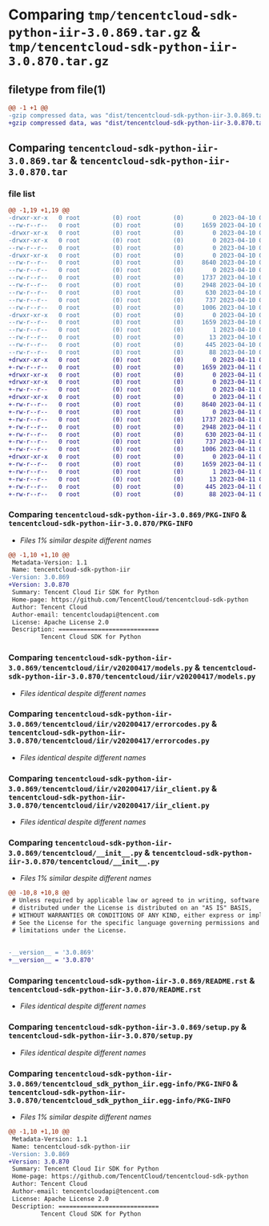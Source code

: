 # Comparing `tmp/tencentcloud-sdk-python-iir-3.0.869.tar.gz` & `tmp/tencentcloud-sdk-python-iir-3.0.870.tar.gz`

## filetype from file(1)

```diff
@@ -1 +1 @@
-gzip compressed data, was "dist/tencentcloud-sdk-python-iir-3.0.869.tar", last modified: Mon Apr 10 03:07:21 2023, max compression
+gzip compressed data, was "dist/tencentcloud-sdk-python-iir-3.0.870.tar", last modified: Tue Apr 11 03:40:45 2023, max compression
```

## Comparing `tencentcloud-sdk-python-iir-3.0.869.tar` & `tencentcloud-sdk-python-iir-3.0.870.tar`

### file list

```diff
@@ -1,19 +1,19 @@
-drwxr-xr-x   0 root         (0) root         (0)        0 2023-04-10 03:07:21.000000 tencentcloud-sdk-python-iir-3.0.869/
--rw-r--r--   0 root         (0) root         (0)     1659 2023-04-10 03:07:21.000000 tencentcloud-sdk-python-iir-3.0.869/PKG-INFO
-drwxr-xr-x   0 root         (0) root         (0)        0 2023-04-10 03:07:21.000000 tencentcloud-sdk-python-iir-3.0.869/tencentcloud/
-drwxr-xr-x   0 root         (0) root         (0)        0 2023-04-10 03:07:21.000000 tencentcloud-sdk-python-iir-3.0.869/tencentcloud/iir/
--rw-r--r--   0 root         (0) root         (0)        0 2023-04-10 03:07:21.000000 tencentcloud-sdk-python-iir-3.0.869/tencentcloud/iir/__init__.py
-drwxr-xr-x   0 root         (0) root         (0)        0 2023-04-10 03:07:21.000000 tencentcloud-sdk-python-iir-3.0.869/tencentcloud/iir/v20200417/
--rw-r--r--   0 root         (0) root         (0)     8640 2023-04-10 03:07:21.000000 tencentcloud-sdk-python-iir-3.0.869/tencentcloud/iir/v20200417/models.py
--rw-r--r--   0 root         (0) root         (0)        0 2023-04-10 03:07:21.000000 tencentcloud-sdk-python-iir-3.0.869/tencentcloud/iir/v20200417/__init__.py
--rw-r--r--   0 root         (0) root         (0)     1737 2023-04-10 03:07:21.000000 tencentcloud-sdk-python-iir-3.0.869/tencentcloud/iir/v20200417/errorcodes.py
--rw-r--r--   0 root         (0) root         (0)     2948 2023-04-10 03:07:21.000000 tencentcloud-sdk-python-iir-3.0.869/tencentcloud/iir/v20200417/iir_client.py
--rw-r--r--   0 root         (0) root         (0)      630 2023-04-10 03:07:21.000000 tencentcloud-sdk-python-iir-3.0.869/tencentcloud/__init__.py
--rw-r--r--   0 root         (0) root         (0)      737 2023-04-10 03:07:21.000000 tencentcloud-sdk-python-iir-3.0.869/README.rst
--rw-r--r--   0 root         (0) root         (0)     1006 2023-04-10 03:07:21.000000 tencentcloud-sdk-python-iir-3.0.869/setup.py
-drwxr-xr-x   0 root         (0) root         (0)        0 2023-04-10 03:07:21.000000 tencentcloud-sdk-python-iir-3.0.869/tencentcloud_sdk_python_iir.egg-info/
--rw-r--r--   0 root         (0) root         (0)     1659 2023-04-10 03:07:21.000000 tencentcloud-sdk-python-iir-3.0.869/tencentcloud_sdk_python_iir.egg-info/PKG-INFO
--rw-r--r--   0 root         (0) root         (0)        1 2023-04-10 03:07:21.000000 tencentcloud-sdk-python-iir-3.0.869/tencentcloud_sdk_python_iir.egg-info/dependency_links.txt
--rw-r--r--   0 root         (0) root         (0)       13 2023-04-10 03:07:21.000000 tencentcloud-sdk-python-iir-3.0.869/tencentcloud_sdk_python_iir.egg-info/top_level.txt
--rw-r--r--   0 root         (0) root         (0)      445 2023-04-10 03:07:21.000000 tencentcloud-sdk-python-iir-3.0.869/tencentcloud_sdk_python_iir.egg-info/SOURCES.txt
--rw-r--r--   0 root         (0) root         (0)       88 2023-04-10 03:07:21.000000 tencentcloud-sdk-python-iir-3.0.869/setup.cfg
+drwxr-xr-x   0 root         (0) root         (0)        0 2023-04-11 03:40:45.000000 tencentcloud-sdk-python-iir-3.0.870/
+-rw-r--r--   0 root         (0) root         (0)     1659 2023-04-11 03:40:45.000000 tencentcloud-sdk-python-iir-3.0.870/PKG-INFO
+drwxr-xr-x   0 root         (0) root         (0)        0 2023-04-11 03:40:45.000000 tencentcloud-sdk-python-iir-3.0.870/tencentcloud/
+drwxr-xr-x   0 root         (0) root         (0)        0 2023-04-11 03:40:45.000000 tencentcloud-sdk-python-iir-3.0.870/tencentcloud/iir/
+-rw-r--r--   0 root         (0) root         (0)        0 2023-04-11 03:40:44.000000 tencentcloud-sdk-python-iir-3.0.870/tencentcloud/iir/__init__.py
+drwxr-xr-x   0 root         (0) root         (0)        0 2023-04-11 03:40:45.000000 tencentcloud-sdk-python-iir-3.0.870/tencentcloud/iir/v20200417/
+-rw-r--r--   0 root         (0) root         (0)     8640 2023-04-11 03:40:44.000000 tencentcloud-sdk-python-iir-3.0.870/tencentcloud/iir/v20200417/models.py
+-rw-r--r--   0 root         (0) root         (0)        0 2023-04-11 03:40:44.000000 tencentcloud-sdk-python-iir-3.0.870/tencentcloud/iir/v20200417/__init__.py
+-rw-r--r--   0 root         (0) root         (0)     1737 2023-04-11 03:40:44.000000 tencentcloud-sdk-python-iir-3.0.870/tencentcloud/iir/v20200417/errorcodes.py
+-rw-r--r--   0 root         (0) root         (0)     2948 2023-04-11 03:40:44.000000 tencentcloud-sdk-python-iir-3.0.870/tencentcloud/iir/v20200417/iir_client.py
+-rw-r--r--   0 root         (0) root         (0)      630 2023-04-11 03:40:44.000000 tencentcloud-sdk-python-iir-3.0.870/tencentcloud/__init__.py
+-rw-r--r--   0 root         (0) root         (0)      737 2023-04-11 03:40:44.000000 tencentcloud-sdk-python-iir-3.0.870/README.rst
+-rw-r--r--   0 root         (0) root         (0)     1006 2023-04-11 03:40:44.000000 tencentcloud-sdk-python-iir-3.0.870/setup.py
+drwxr-xr-x   0 root         (0) root         (0)        0 2023-04-11 03:40:45.000000 tencentcloud-sdk-python-iir-3.0.870/tencentcloud_sdk_python_iir.egg-info/
+-rw-r--r--   0 root         (0) root         (0)     1659 2023-04-11 03:40:45.000000 tencentcloud-sdk-python-iir-3.0.870/tencentcloud_sdk_python_iir.egg-info/PKG-INFO
+-rw-r--r--   0 root         (0) root         (0)        1 2023-04-11 03:40:45.000000 tencentcloud-sdk-python-iir-3.0.870/tencentcloud_sdk_python_iir.egg-info/dependency_links.txt
+-rw-r--r--   0 root         (0) root         (0)       13 2023-04-11 03:40:45.000000 tencentcloud-sdk-python-iir-3.0.870/tencentcloud_sdk_python_iir.egg-info/top_level.txt
+-rw-r--r--   0 root         (0) root         (0)      445 2023-04-11 03:40:45.000000 tencentcloud-sdk-python-iir-3.0.870/tencentcloud_sdk_python_iir.egg-info/SOURCES.txt
+-rw-r--r--   0 root         (0) root         (0)       88 2023-04-11 03:40:45.000000 tencentcloud-sdk-python-iir-3.0.870/setup.cfg
```

### Comparing `tencentcloud-sdk-python-iir-3.0.869/PKG-INFO` & `tencentcloud-sdk-python-iir-3.0.870/PKG-INFO`

 * *Files 1% similar despite different names*

```diff
@@ -1,10 +1,10 @@
 Metadata-Version: 1.1
 Name: tencentcloud-sdk-python-iir
-Version: 3.0.869
+Version: 3.0.870
 Summary: Tencent Cloud Iir SDK for Python
 Home-page: https://github.com/TencentCloud/tencentcloud-sdk-python
 Author: Tencent Cloud
 Author-email: tencentcloudapi@tencent.com
 License: Apache License 2.0
 Description: ============================
         Tencent Cloud SDK for Python
```

### Comparing `tencentcloud-sdk-python-iir-3.0.869/tencentcloud/iir/v20200417/models.py` & `tencentcloud-sdk-python-iir-3.0.870/tencentcloud/iir/v20200417/models.py`

 * *Files identical despite different names*

### Comparing `tencentcloud-sdk-python-iir-3.0.869/tencentcloud/iir/v20200417/errorcodes.py` & `tencentcloud-sdk-python-iir-3.0.870/tencentcloud/iir/v20200417/errorcodes.py`

 * *Files identical despite different names*

### Comparing `tencentcloud-sdk-python-iir-3.0.869/tencentcloud/iir/v20200417/iir_client.py` & `tencentcloud-sdk-python-iir-3.0.870/tencentcloud/iir/v20200417/iir_client.py`

 * *Files identical despite different names*

### Comparing `tencentcloud-sdk-python-iir-3.0.869/tencentcloud/__init__.py` & `tencentcloud-sdk-python-iir-3.0.870/tencentcloud/__init__.py`

 * *Files 1% similar despite different names*

```diff
@@ -10,8 +10,8 @@
 # Unless required by applicable law or agreed to in writing, software
 # distributed under the License is distributed on an "AS IS" BASIS,
 # WITHOUT WARRANTIES OR CONDITIONS OF ANY KIND, either express or implied.
 # See the License for the specific language governing permissions and
 # limitations under the License.
 
 
-__version__ = '3.0.869'
+__version__ = '3.0.870'
```

### Comparing `tencentcloud-sdk-python-iir-3.0.869/README.rst` & `tencentcloud-sdk-python-iir-3.0.870/README.rst`

 * *Files identical despite different names*

### Comparing `tencentcloud-sdk-python-iir-3.0.869/setup.py` & `tencentcloud-sdk-python-iir-3.0.870/setup.py`

 * *Files identical despite different names*

### Comparing `tencentcloud-sdk-python-iir-3.0.869/tencentcloud_sdk_python_iir.egg-info/PKG-INFO` & `tencentcloud-sdk-python-iir-3.0.870/tencentcloud_sdk_python_iir.egg-info/PKG-INFO`

 * *Files 1% similar despite different names*

```diff
@@ -1,10 +1,10 @@
 Metadata-Version: 1.1
 Name: tencentcloud-sdk-python-iir
-Version: 3.0.869
+Version: 3.0.870
 Summary: Tencent Cloud Iir SDK for Python
 Home-page: https://github.com/TencentCloud/tencentcloud-sdk-python
 Author: Tencent Cloud
 Author-email: tencentcloudapi@tencent.com
 License: Apache License 2.0
 Description: ============================
         Tencent Cloud SDK for Python
```

